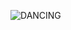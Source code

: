 ![DANCING](https://github.com/LLLesinski/LLLesinski/assets/175053412/16472fc3-338a-4be4-bf7e-d8c4c5dfaa4a)
